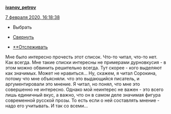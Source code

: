 [**ivanov_petrov**](https://ivanov-petrov.livejournal.com/)

 [7 февраля 2020, 16:18:38](https://ivanov-petrov.livejournal.com/2234266.html?thread=143850906#t143850906)

- Выбрать

- [Свернуть](https://ivanov-petrov.livejournal.com/2234266.html?thread=143850906#t143850906)

- [**Отслеживать](https://www.livejournal.com/manage/subscriptions/comments.bml?talkid=143850906&journal=ivanov_petrov)

Мне было интересно прочесть этот список. Что-то читал, что-то нет. Как всегда. Мне такие списки интересны не примерами дурновкусия - в этом можно обвинить решительно всегда. Тут скорее - кого выделяют как значимых. Может не нравиться... Ну, скажем, я читал Сорокина, потому что мне объясняли. что это выдающийся писатель, и аргументировали это мнение. Я читал, но понял, что мне это совершенно не интересно. Однако мой неинтерес не важен - это всего лишь единичный вкус, а важно, что он в самом деле значимая фигура современной русской прозы. То есть если о ней составлять мнение - надо его учитывать. И так со всеми...

<div style="display: none;">  </div>